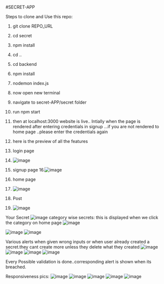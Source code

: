 #SECRET-APP

Steps to clone and Use this repo:
1. git clone REPO_URL
2. cd secret
3. npm install
4. cd ..
5. cd backend
6. npm install
7. nodemon index.js
8. now open new terminal
9. navigate to secret-APP/secret folder
10. run npm start
11. then at localhost:3000 website is live..
    Intially when the page is rendered after entering credentials in signup ...if you are not rendered to home page ..please enter the credentials again
12. here is the preview of all the features
13. login page
14. ![image](https://github.com/rithwhickpraharsha/Secret-APP/assets/92135998/c56cbf08-6ee7-4fe2-bce2-48fecf2f7ee3)
15. signup page
16.![image](https://github.com/rithwhickpraharsha/Secret-APP/assets/92135998/a1d84252-6580-4852-bf03-92382b21d2e2)

17. home page
18. ![image](https://github.com/rithwhickpraharsha/Secret-APP/assets/92135998/6a70ac55-daaf-402f-8298-fb35abc44b55)

19. Post
20. ![image](https://github.com/rithwhickpraharsha/Secret-APP/assets/92135998/35487861-dd29-4355-92d3-afd1da34fdd9)

 Your Secret
 ![image](https://github.com/rithwhickpraharsha/Secret-APP/assets/92135998/71c3117b-7ac6-43d9-bda6-f5fff362ceac)
  category wise secrets:
  this is displayed when we click the category on home page
 ![image](https://github.com/rithwhickpraharsha/Secret-APP/assets/92135998/ccf81dbb-ca66-40a9-9722-11faa6345ce2)

![image](https://github.com/rithwhickpraharsha/Secret-APP/assets/92135998/c0351fb0-b726-4f19-b820-5a3b34b7fa42)
 ![image](https://github.com/rithwhickpraharsha/Secret-APP/assets/92135998/a1ec7cc2-dfeb-4523-8f45-f8b3c77e80c3)



Various alerts when given wrong inputs or when user already created a secret.they cant create more unless they delete what they created
![image](https://github.com/rithwhickpraharsha/Secret-APP/assets/92135998/3595c0c5-2de3-444a-8682-b86af7394ac7)
 ![image](https://github.com/rithwhickpraharsha/Secret-APP/assets/92135998/7799e22a-38ef-4a08-936e-dfa42d7c6685)
 ![image](https://github.com/rithwhickpraharsha/Secret-APP/assets/92135998/3b1ef359-3fb0-420b-a534-e38614faeebe)
 ![image](https://github.com/rithwhickpraharsha/Secret-APP/assets/92135998/8a881ede-4d71-4c71-ade3-0b5037921a1f)

 Every Possible validation is done..corresponding alert is shown when its breached.

 Responsiveness pics:
![image](https://github.com/rithwhickpraharsha/Secret-APP/assets/92135998/8100f757-f0e4-4349-ad66-3ee1be4666e4)
![image](https://github.com/rithwhickpraharsha/Secret-APP/assets/92135998/c88cc890-93d3-4999-bce2-fd36495d30b8)
![image](https://github.com/rithwhickpraharsha/Secret-APP/assets/92135998/51599434-926e-4208-8999-6dc38ac3501d)
![image](https://github.com/rithwhickpraharsha/Secret-APP/assets/92135998/4fdcf411-3404-4bc6-a95b-ed240784bd92)
![image](https://github.com/rithwhickpraharsha/Secret-APP/assets/92135998/3d4433ad-d4cf-43cd-a3dc-6c438ef3b42d)









